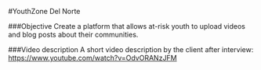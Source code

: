 #YouthZone Del Norte

###Objective
  Create a platform that allows at-risk youth to upload videos and blog posts about their communities.

###Video description
  A short video description by the client after interview: https://www.youtube.com/watch?v=OdvORANzJFM
